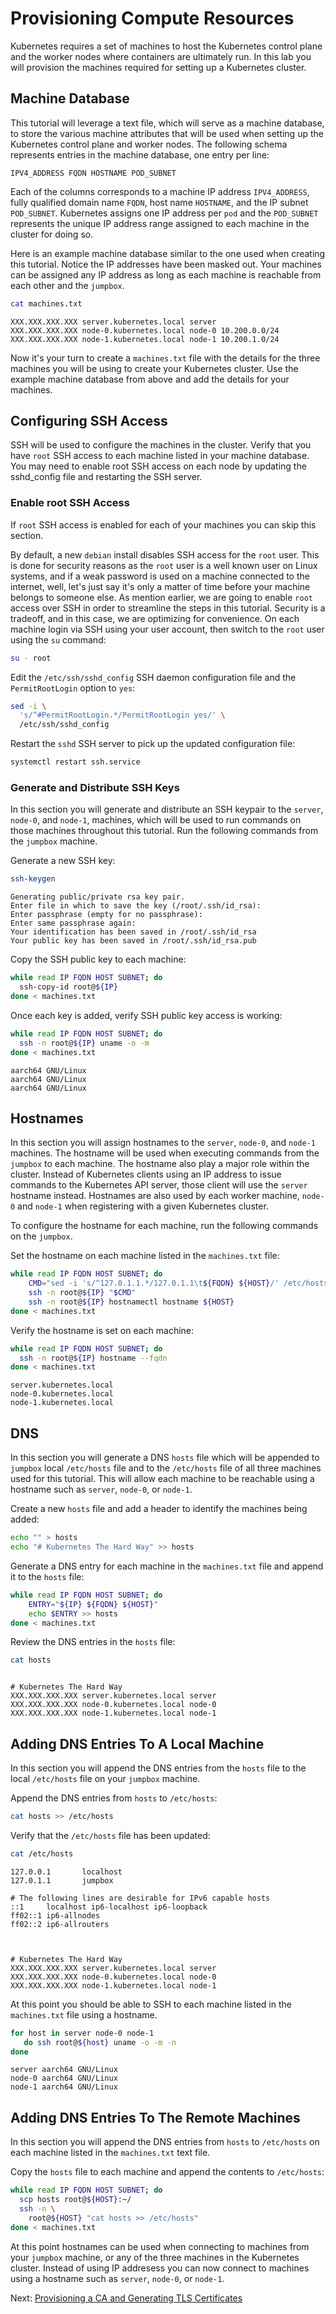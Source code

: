 # Provisioning Compute Resources

Kubernetes requires a set of machines to host the Kubernetes control plane and the worker nodes where containers are ultimately run. In this lab you will provision the machines required for setting up a Kubernetes cluster.

## Machine Database

This tutorial will leverage a text file, which will serve as a machine database, to store the various machine attributes that will be used when setting up the Kubernetes control plane and worker nodes. The following schema represents entries in the machine database, one entry per line:

```text
IPV4_ADDRESS FQDN HOSTNAME POD_SUBNET
```

Each of the columns corresponds to a machine IP address `IPV4_ADDRESS`, fully qualified domain name `FQDN`, host name `HOSTNAME`, and the IP subnet `POD_SUBNET`. Kubernetes assigns one IP address per `pod` and the `POD_SUBNET` represents the unique IP address range assigned to each machine in the cluster for doing so.  

Here is an example machine database similar to the one used when creating this tutorial. Notice the IP addresses have been masked out. Your machines can be assigned any IP address as long as each machine is reachable from each other and the `jumpbox`.

```bash
cat machines.txt
```

```text
XXX.XXX.XXX.XXX server.kubernetes.local server  
XXX.XXX.XXX.XXX node-0.kubernetes.local node-0 10.200.0.0/24
XXX.XXX.XXX.XXX node-1.kubernetes.local node-1 10.200.1.0/24
```

Now it's your turn to create a `machines.txt` file with the details for the three machines you will be using to create your Kubernetes cluster. Use the example machine database from above and add the details for your machines. 

## Configuring SSH Access

SSH will be used to configure the machines in the cluster. Verify that you have `root` SSH access to each machine listed in your machine database. You may need to enable root SSH access on each node by updating the sshd_config file and restarting the SSH server.

### Enable root SSH Access

If `root` SSH access is enabled for each of your machines you can skip this section.

By default, a new `debian` install disables SSH access for the `root` user. This is done for security reasons as the `root` user is a well known user on Linux systems, and if a weak password is used on a machine connected to the internet, well, let's just say it's only a matter of time before your machine belongs to someone else. As mention earlier, we are going to enable `root` access over SSH in order to streamline the steps in this tutorial. Security is a tradeoff, and in this case, we are optimizing for convenience. On each machine login via SSH using your user account, then switch to the `root` user using the `su` command:

```bash
su - root
```

Edit the `/etc/ssh/sshd_config` SSH daemon configuration file and the `PermitRootLogin` option to `yes`:

```bash
sed -i \
  's/^#PermitRootLogin.*/PermitRootLogin yes/' \
  /etc/ssh/sshd_config
```

Restart the `sshd` SSH server to pick up the updated configuration file:

```bash
systemctl restart ssh.service  
```

### Generate and Distribute SSH Keys

In this section you will generate and distribute an SSH keypair to the `server`, `node-0`, and `node-1`, machines, which will be used to run commands on those machines throughout this tutorial. Run the following commands from the `jumpbox` machine.

Generate a new SSH key:

```bash
ssh-keygen
```

```text
Generating public/private rsa key pair.
Enter file in which to save the key (/root/.ssh/id_rsa): 
Enter passphrase (empty for no passphrase): 
Enter same passphrase again: 
Your identification has been saved in /root/.ssh/id_rsa
Your public key has been saved in /root/.ssh/id_rsa.pub
```

Copy the SSH public key to each machine:

```bash
while read IP FQDN HOST SUBNET; do 
  ssh-copy-id root@${IP}
done < machines.txt
```

Once each key is added, verify SSH public key access is working:

```bash
while read IP FQDN HOST SUBNET; do 
  ssh -n root@${IP} uname -o -m
done < machines.txt
```

```text
aarch64 GNU/Linux
aarch64 GNU/Linux
aarch64 GNU/Linux
```

## Hostnames

In this section you will assign hostnames to the `server`, `node-0`, and `node-1` machines. The hostname will be used when executing commands from the `jumpbox` to each machine. The hostname also play a major role within the cluster. Instead of Kubernetes clients using an IP address to issue commands to the Kubernetes API server, those client will use the `server` hostname instead. Hostnames are also used by each worker machine, `node-0` and `node-1` when registering with a given Kubernetes cluster.

To configure the hostname for each machine, run the following commands on the `jumpbox`.

Set the hostname on each machine listed in the `machines.txt` file:

```bash
while read IP FQDN HOST SUBNET; do 
    CMD="sed -i 's/^127.0.1.1.*/127.0.1.1\t${FQDN} ${HOST}/' /etc/hosts"
    ssh -n root@${IP} "$CMD"
    ssh -n root@${IP} hostnamectl hostname ${HOST}
done < machines.txt
```

Verify the hostname is set on each machine:

```bash
while read IP FQDN HOST SUBNET; do
  ssh -n root@${IP} hostname --fqdn
done < machines.txt
```

```text
server.kubernetes.local
node-0.kubernetes.local
node-1.kubernetes.local
```

## DNS

In this section you will generate a DNS `hosts` file which will be appended to `jumpbox` local `/etc/hosts` file and to the `/etc/hosts` file of all three machines used for this tutorial. This will allow each machine to be reachable using a hostname such as `server`, `node-0`, or `node-1`.

Create a new `hosts` file and add a header to identify the machines being added:

```bash
echo "" > hosts
echo "# Kubernetes The Hard Way" >> hosts
```

Generate a DNS entry for each machine in the `machines.txt` file and append it to the `hosts` file:

```bash
while read IP FQDN HOST SUBNET; do 
    ENTRY="${IP} ${FQDN} ${HOST}"
    echo $ENTRY >> hosts
done < machines.txt
```

Review the DNS entries in the `hosts` file:

```bash
cat hosts
```

```text

# Kubernetes The Hard Way
XXX.XXX.XXX.XXX server.kubernetes.local server
XXX.XXX.XXX.XXX node-0.kubernetes.local node-0
XXX.XXX.XXX.XXX node-1.kubernetes.local node-1
```

## Adding DNS Entries To A Local Machine

In this section you will append the DNS entries from the `hosts` file to the local `/etc/hosts` file on your `jumpbox` machine.

Append the DNS entries from `hosts` to `/etc/hosts`:

```bash
cat hosts >> /etc/hosts
```

Verify that the `/etc/hosts` file has been updated:

```bash
cat /etc/hosts
```

```text
127.0.0.1       localhost
127.0.1.1       jumpbox

# The following lines are desirable for IPv6 capable hosts
::1     localhost ip6-localhost ip6-loopback
ff02::1 ip6-allnodes
ff02::2 ip6-allrouters



# Kubernetes The Hard Way
XXX.XXX.XXX.XXX server.kubernetes.local server
XXX.XXX.XXX.XXX node-0.kubernetes.local node-0
XXX.XXX.XXX.XXX node-1.kubernetes.local node-1
```

At this point you should be able to SSH to each machine listed in the `machines.txt` file using a hostname.

```bash
for host in server node-0 node-1
   do ssh root@${host} uname -o -m -n
done
```

```text
server aarch64 GNU/Linux
node-0 aarch64 GNU/Linux
node-1 aarch64 GNU/Linux
```

## Adding DNS Entries To The Remote Machines

In this section you will append the DNS entries from `hosts` to `/etc/hosts` on each machine listed in the `machines.txt` text file.

Copy the `hosts` file to each machine and append the contents to `/etc/hosts`:

```bash
while read IP FQDN HOST SUBNET; do
  scp hosts root@${HOST}:~/
  ssh -n \
    root@${HOST} "cat hosts >> /etc/hosts"
done < machines.txt
```

At this point hostnames can be used when connecting to machines from your `jumpbox` machine, or any of the three machines in the Kubernetes cluster. Instead of using IP addresess you can now connect to machines using a hostname such as `server`, `node-0`, or `node-1`.

Next: [Provisioning a CA and Generating TLS Certificates](04-certificate-authority.md)
